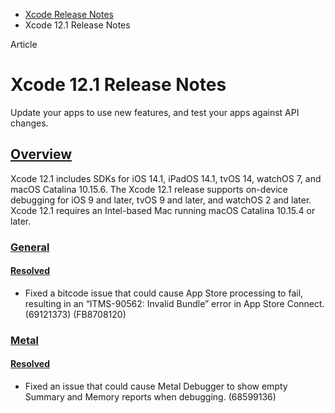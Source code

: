 - [Xcode Release Notes](https://developer.apple.com/documentation/xcode-release-notes)
- Xcode 12.1 Release Notes

Article

# Xcode 12.1 Release Notes

Update your apps to use new features, and test your apps against API changes.

## [Overview](https://developer.apple.com/documentation/xcode-release-notes/xcode-12_1-release-notes#Overview)

Xcode 12.1 includes SDKs for iOS 14.1, iPadOS 14.1, tvOS 14, watchOS 7, and macOS Catalina 10.15.6. The Xcode 12.1 release supports on-device debugging for iOS 9 and later, tvOS 9 and later, and watchOS 2 and later. Xcode 12.1 requires an Intel-based Mac running macOS Catalina 10.15.4 or later.

### [General](https://developer.apple.com/documentation/xcode-release-notes/xcode-12_1-release-notes#General)

#### [Resolved](https://developer.apple.com/documentation/xcode-release-notes/xcode-12_1-release-notes#Resolved)

- Fixed a bitcode issue that could cause App Store processing to fail, resulting in an “ITMS-90562: Invalid Bundle” error in App Store Connect. (69121373) (FB8708120)

### [Metal](https://developer.apple.com/documentation/xcode-release-notes/xcode-12_1-release-notes#Metal)

#### [Resolved](https://developer.apple.com/documentation/xcode-release-notes/xcode-12_1-release-notes#Resolved)

- Fixed an issue that could cause Metal Debugger to show empty Summary and Memory reports when debugging. (68599136)
